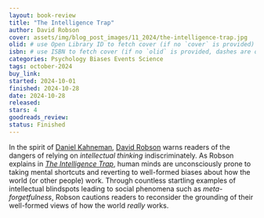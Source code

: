 ```yaml
---
layout: book-review
title: "The Intelligence Trap"
author: David Robson
cover: assets/img/blog_post_images/11_2024/the-intelligence-trap.jpg
olid: # use Open Library ID to fetch cover (if no `cover` is provided)
isbn: # use ISBN to fetch cover (if no `olid` is provided, dashes are optional)
categories: Psychology Biases Events Science
tags: october-2024
buy_link:
started: 2024-10-01
finished: 2024-10-28
date: 2024-10-28
released: 
stars: 4
goodreads_review: 
status: Finished
---
```


In the spirit of [Daniel Kahneman](https://en.wikipedia.org/wiki/Daniel_Kahneman), [David Robson](https://davidrobson.me/) warns readers of the dangers of relying on *intellectual thinking* indiscriminately. As Robson explains in [*The Intelligence Trap*](https://davidrobson.me/books/the-intelligence-trap/), human minds are unconsciously prone to taking mental shortcuts and reverting to well-formed biases about how the world (or other people) work. Through countless startling examples of intellectual blindspots leading to social phenomena such as *meta-forgetfulness*, Robson cautions readers to reconsider the grounding of their well-formed views of how the world *really* works.